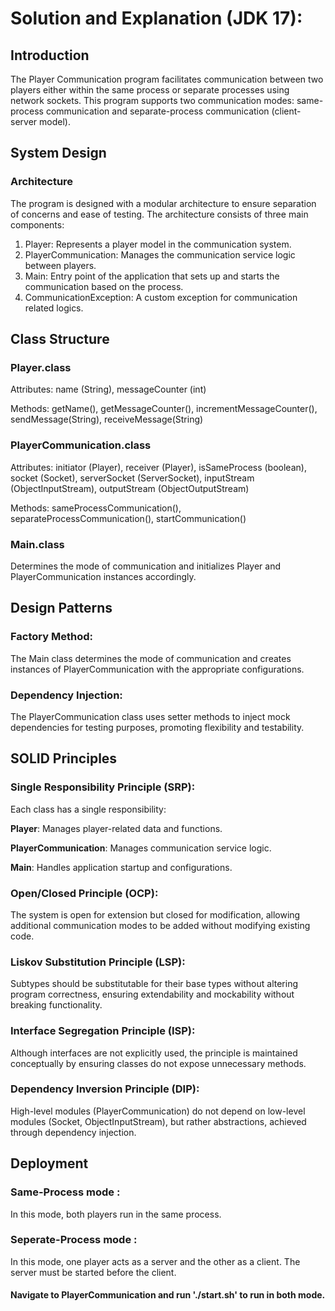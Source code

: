# Solution and Explanation (JDK 17):

## Introduction

The Player Communication program facilitates communication between two players either within the same process or separate processes using network sockets. This program supports two communication modes: same-process communication and separate-process communication (client-server model).

## System Design

### Architecture

The program is designed with a modular architecture to ensure separation of concerns and ease of testing. The architecture consists of three main components:

1. Player: Represents a player model in the communication system.
2. PlayerCommunication: Manages the communication service logic between players.
3. Main: Entry point of the application that sets up and starts the communication based on the process.
4. CommunicationException: A custom exception for communication related logics.

## Class Structure

### Player.class

Attributes: name (String), messageCounter (int)

Methods:
getName(),
getMessageCounter(),
incrementMessageCounter(),
sendMessage(String),
receiveMessage(String)

### PlayerCommunication.class

Attributes: initiator (Player), receiver (Player), isSameProcess (boolean), socket (Socket), serverSocket (ServerSocket), inputStream (ObjectInputStream), outputStream (ObjectOutputStream)

Methods:
sameProcessCommunication(),
separateProcessCommunication(),
startCommunication()

### Main.class

Determines the mode of communication and initializes Player and PlayerCommunication instances accordingly.

## Design Patterns

### Factory Method:

The Main class determines the mode of communication and creates instances of PlayerCommunication with the appropriate configurations.

### Dependency Injection:

The PlayerCommunication class uses setter methods to inject mock dependencies for testing purposes, promoting flexibility and testability.

## SOLID Principles

### Single Responsibility Principle (SRP):

Each class has a single responsibility:

**Player**: Manages player-related data and functions.

**PlayerCommunication**: Manages communication service logic.

**Main**: Handles application startup and configurations.

### Open/Closed Principle (OCP):

The system is open for extension but closed for modification, allowing additional communication modes to be added without modifying existing code.

### Liskov Substitution Principle (LSP):

Subtypes should be substitutable for their base types without altering program correctness, ensuring extendability and mockability without breaking functionality.

### Interface Segregation Principle (ISP):

Although interfaces are not explicitly used, the principle is maintained conceptually by ensuring classes do not expose unnecessary methods.

### Dependency Inversion Principle (DIP):

High-level modules (PlayerCommunication) do not depend on low-level modules (Socket, ObjectInputStream), but rather abstractions, achieved through dependency injection.

## Deployment

### Same-Process mode :

In this mode, both players run in the same process.

### Seperate-Process mode : 

In this mode, one player acts as a server and the other as a client. The server must be started before the client.

#### Navigate to PlayerCommunication and run './start.sh' to run in both mode.

